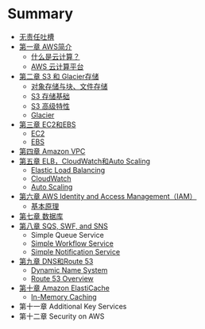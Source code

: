 # Summary

* [无责任吐槽](README.md)
* [第一章 AWS简介](chapter1.md)
  * [什么是云计算？](chapter1/shi-yao-shi-yun-ji-suan-ff1f.md)
  * [AWS 云计算平台](chapter1/aws-yun-ji-suan-ping-tai.md)
* [第二章 S3 和 Glacier存储](title2.md)
  * [对象存储与块、文件存储](title2/dui-xiang-cun-chu-yu-kuai-3001-wen-jian-cun-chu.md)
  * [S3 存储基础](title2/s3-cun-chu.md)
  * [S3 高级特性](title2/s3-gao-ji-te-xing.md)
  * [Glacier](title2/glacier.md)
* [第三章 EC2和EBS](di-san-zhang-ec2-he-ebs.md)
  * [EC2](di-san-zhang-ec2-he-ebs/ec2.md)
  * [EBS](di-san-zhang-ec2-he-ebs/ebs.md)
* [第四章 Amazon VPC](di-si-zhang-amazon-vpc.md)
* [第五章 ELB，CloudWatch和Auto Scaling](di-wu-zhang-elb-cloudwatch-he-auto-scaling.md)
  * [Elastic Load Balancing](di-wu-zhang-elb-cloudwatch-he-auto-scaling/elastic-load-balancing.md)
  * [CloudWatch](di-wu-zhang-elb-cloudwatch-he-auto-scaling/cloudwatch.md)
  * [Auto Scaling](di-wu-zhang-elb-cloudwatch-he-auto-scaling/auto-scaling.md)
* [第六章 AWS Identity and Access Management（IAM）](di-liu-zhang-aws-identity-and-access-management-iam.md)
  * [基本原理](di-liu-zhang-aws-identity-and-access-management-iam/ji-ben-yuan-li.md)
* [第七章 数据库](di-qi-zhang-shu-ju-ku.md)
* [第八章 SQS, SWF, and SNS](di-ba-zhang-sqs-swf-and-sns.md)
  * Simple Queue Service
  * [Simple Workflow Service](di-ba-zhang-sqs-swf-and-sns/simple-workflow-service.md)
  * [Simple Notification Service](di-ba-zhang-sqs-swf-and-sns/simple-notification-service.md)
* [第九章 DNS和Route 53](di-jiu-zhang-dns-he-route-53.md)
  * [Dynamic Name System](di-jiu-zhang-dns-he-route-53/dynamic-name-system.md)
  * [Route 53 Overview](di-jiu-zhang-dns-he-route-53/route-53-overview.md)
* [第十章 Amazon ElastiCache](di-shi-zhang-amazon-elasticache.md)
  * [In-Memory Caching](di-shi-zhang-amazon-elasticache/in-memory-caching.md)
* 第十一章 Additional Key Services
* 第十二章 Security on AWS

